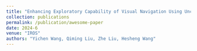 ```yaml
---
title: "Enhancing Exploratory Capability of Visual Navigation Using Uncertainty of Implicit Scene Representation"
collection: publications
permalink: /publication/awesome-paper
date: 2024-6
venue: "IROS"
authors: "Yichen Wang, Qiming Liu, Zhe Liu, Hesheng Wang"
---
```

